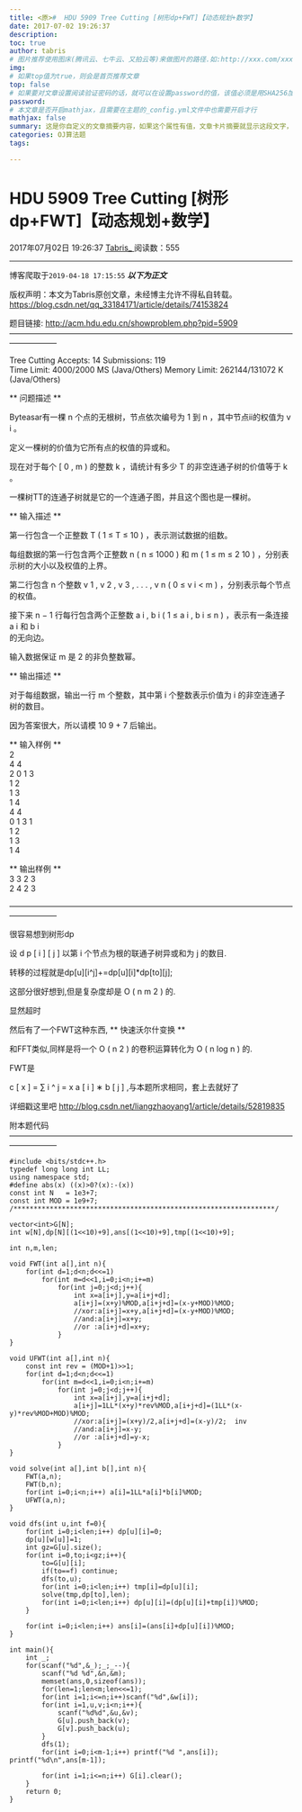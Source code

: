 ```yaml
---
title: <原>#  HDU 5909 Tree Cutting [树形dp+FWT]【动态规划+数学】
date: 2017-07-02 19:26:37
description:
toc: true
author: tabris
# 图片推荐使用图床(腾讯云、七牛云、又拍云等)来做图片的路径.如:http://xxx.com/xxx.jpg
img: 
# 如果top值为true，则会是首页推荐文章
top: false
# 如果要对文章设置阅读验证密码的话，就可以在设置password的值，该值必须是用SHA256加密后的密码，防止被他人识破
password: 
# 本文章是否开启mathjax，且需要在主题的_config.yml文件中也需要开启才行
mathjax: false
summary: 这是你自定义的文章摘要内容，如果这个属性有值，文章卡片摘要就显示这段文字，否则程序会自动截取文章的部分内容作为摘要
categories: OJ算法题
tags:

---
```





#  HDU 5909 Tree Cutting [树形dp+FWT]【动态规划+数学】

2017年07月02日 19:26:37  [ Tabris_ ](https://me.csdn.net/qq_33184171) 阅读数：555


--- 
 博客爬取于`2019-04-18 17:15:55`
***以下为正文***

版权声明：本文为Tabris原创文章，未经博主允许不得私自转载。
https://blog.csdn.net/qq_33184171/article/details/74153824

题目链接: [ http://acm.hdu.edu.cn/showproblem.php?pid=5909
](http://acm.hdu.edu.cn/showproblem.php?pid=5909)  
——————————————————————————————————————————

Tree Cutting Accepts: 14 Submissions: 119  
Time Limit: 4000/2000 MS (Java/Others) Memory Limit: 262144/131072 K
(Java/Others)

** 问题描述 **

Byteasar有一棵  n  个点的无根树，节点依次编号为  1  到  n  ，其中节点ii的权值为  v  i  。

定义一棵树的价值为它所有点的权值的异或和。

现在对于每个  [  0  ,  m  )  的整数  k  ，请统计有多少  T  的非空连通子树的价值等于  k  。

一棵树TT的连通子树就是它的一个连通子图，并且这个图也是一棵树。

** 输入描述 **

第一行包含一个正整数  T  (  1  ≤  T  ≤  10  )  ，表示测试数据的组数。

每组数据的第一行包含两个正整数  n  (  n  ≤  1000  )  和  m  (  1  ≤  m  ≤  2  10  )
，分别表示树的大小以及权值的上界。

第二行包含  n  个整数  v  1  ,  v  2  ,  v  3  ,  .  .  .  ,  v  n  (  0  ≤  v  i  < m
)  ，分别表示每个节点的权值。

接下来  n  −  1  行每行包含两个正整数  a  i  ,  b  i  (  1  ≤  a  i  ,  b  i  ≤  n  )
，表示有一条连接  a  i  和  b  i  
​​ 的无向边。

输入数据保证  m  是  2  的非负整数幂。

** 输出描述 **

对于每组数据，输出一行  m  个整数，其中第  i  个整数表示价值为  i  的非空连通子树的数目。

因为答案很大，所以请模  10  9  \+  7  后输出。

** 输入样例 **   
2  
4 4  
2 0 1 3  
1 2  
1 3  
1 4  
4 4  
0 1 3 1  
1 2  
1 3  
1 4

** 输出样例 **   
3 3 2 3  
2 4 2 3

——————————————————————————————————————————

很容易想到树形dp

设  d  p  [  i  ]  [  j  ]  以第  i  个节点为根的联通子树异或和为  j  的数目.

转移的过程就是dp[u][i^j]+=dp[u][i]*dp[to][j];

这部分很好想到,但是复杂度却是  O  (  n  m  2  )  的.

显然超时

然后有了一个FWT这种东西, ** 快速沃尔什变换 **

和FFT类似,同样是将一个  O  (  n  2  )  的卷积运算转化为  O  (  n  log  n  )  的.

FWT是

c  [  x  ]  =  ∑  i  \^  j  =  x  a  [  i  ]  ∗  b  [  j  ]  ,与本题所求相同，套上去就好了

详细戳这里吧 [ http://blog.csdn.net/liangzhaoyang1/article/details/52819835
](http://blog.csdn.net/liangzhaoyang1/article/details/52819835)

附本题代码  
——————————————————————————————————————————

    
    
    #include <bits/stdc++.h>
    typedef long long int LL;
    using namespace std;
    #define abs(x) ((x)>0?(x):-(x))
    const int N   = 1e3+7;
    const int MOD = 1e9+7;
    /*****************************************************************/
    
    vector<int>G[N];
    int w[N],dp[N][(1<<10)+9],ans[(1<<10)+9],tmp[(1<<10)+9];
    
    int n,m,len;
    
    void FWT(int a[],int n){
        for(int d=1;d<n;d<<=1)
            for(int m=d<<1,i=0;i<n;i+=m)
                for(int j=0;j<d;j++){
                    int x=a[i+j],y=a[i+j+d];
                    a[i+j]=(x+y)%MOD,a[i+j+d]=(x-y+MOD)%MOD;
                    //xor:a[i+j]=x+y,a[i+j+d]=(x-y+MOD)%MOD;
                    //and:a[i+j]=x+y;
                    //or :a[i+j+d]=x+y;
                }
    }
    
    void UFWT(int a[],int n){
        const int rev = (MOD+1)>>1;
        for(int d=1;d<n;d<<=1)
            for(int m=d<<1,i=0;i<n;i+=m)
                for(int j=0;j<d;j++){
                    int x=a[i+j],y=a[i+j+d];
                    a[i+j]=1LL*(x+y)*rev%MOD,a[i+j+d]=(1LL*(x-y)*rev%MOD+MOD)%MOD;
                    //xor:a[i+j]=(x+y)/2,a[i+j+d]=(x-y)/2;  inv
                    //and:a[i+j]=x-y;
                    //or :a[i+j+d]=y-x;
                }
    }
    
    void solve(int a[],int b[],int n){
        FWT(a,n);
        FWT(b,n);
        for(int i=0;i<n;i++) a[i]=1LL*a[i]*b[i]%MOD;
        UFWT(a,n);
    }
    
    void dfs(int u,int f=0){
        for(int i=0;i<len;i++) dp[u][i]=0;
        dp[u][w[u]]=1;
        int gz=G[u].size();
        for(int i=0,to;i<gz;i++){
            to=G[u][i];
            if(to==f) continue;
            dfs(to,u);
            for(int i=0;i<len;i++) tmp[i]=dp[u][i];
            solve(tmp,dp[to],len);
            for(int i=0;i<len;i++) dp[u][i]=(dp[u][i]+tmp[i])%MOD;
        }
    
        for(int i=0;i<len;i++) ans[i]=(ans[i]+dp[u][i])%MOD;
    }
    
    int main(){
        int _;
        for(scanf("%d",&_);_;_--){
            scanf("%d %d",&n,&m);
            memset(ans,0,sizeof(ans));
            for(len=1;len<m;len<<=1);
            for(int i=1;i<=n;i++)scanf("%d",&w[i]);
            for(int i=1,u,v;i<n;i++){
                scanf("%d%d",&u,&v);
                G[u].push_back(v);
                G[v].push_back(u);
            }
            dfs(1);
            for(int i=0;i<m-1;i++) printf("%d ",ans[i]); printf("%d\n",ans[m-1]);
    
            for(int i=1;i<=n;i++) G[i].clear();
        }
        return 0;
    }
    

